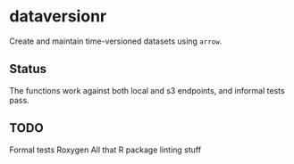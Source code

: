 # dataversionr
Create and maintain time-versioned datasets using `arrow`.

## Status
The functions work against both local and s3 endpoints, and informal tests pass. 

## TODO

Formal tests
Roxygen
All that R package linting stuff


